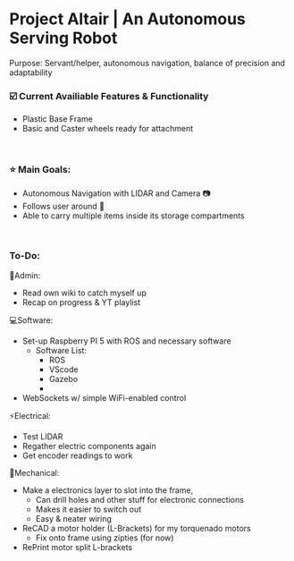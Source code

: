 # Project Altair | An Autonomous Serving Robot 

Purpose: Servant/helper, autonomous navigation, balance of precision and adaptability
### :ballot_box_with_check: Current Availiable Features & Functionality
- Plastic Base Frame
- Basic and Caster wheels ready for attachment

  
&nbsp;
### :star: Main Goals:
- Autonomous Navigation with LIDAR and Camera :camera:
- Follows user around :walking:
- Able to carry multiple items inside its storage compartments

&nbsp;
### To-Do:
:page_with_curl:Admin:
- Read own wiki to catch myself up
- Recap on progress & YT playlist


:computer:Software:
- Set-up Raspberry PI 5 with ROS and necessary software
    - Software List:
        - ROS
        - VScode
        - Gazebo
        - 
- WebSockets w/ simple WiFi-enabled control

:zap:Electrical:
- Test LIDAR
- Regather electric components again
- Get encoder readings to work

:wrench:Mechanical:
- Make a electronics layer to slot into the frame,
    - Can drill holes and other stuff for electronic connections
    - Makes it easier to switch out
    - Easy & neater wiring
- ReCAD a motor holder (L-Brackets) for my torquenado motors 
    - Fix onto frame using zipties (for now)
- RePrint motor split L-brackets
